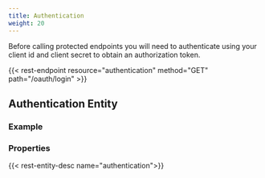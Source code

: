 ```yaml
---
title: Authentication
weight: 20
---
```


Before calling protected endpoints you will need to authenticate using your client id and client secret to obtain
an authorization token.

{{< rest-endpoint resource="authentication" method="GET" path="/oauth/login" >}}

## Authentication Entity

### Example


### Properties
{{< rest-entity-desc name="authentication">}}